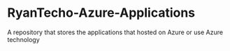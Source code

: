 # RyanTecho-Azure-Applications
A repository that stores the applications that hosted on Azure or use Azure technology
